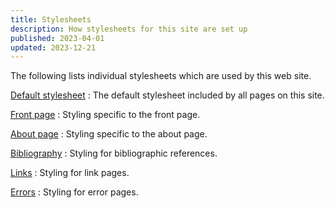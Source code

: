 ```yaml
---
title: Stylesheets
description: How stylesheets for this site are set up
published: 2023-04-01
updated: 2023-12-21
---
```


The following lists individual stylesheets which are used by this web site.

[Default stylesheet](default)
:   The default stylesheet included by all pages on this site.

[Front page](front)
:   Styling specific to the front page.

[About page](about)
:   Styling specific to the about page.

[Bibliography](bibliography)
:   Styling for bibliographic references.

[Links](links)
:   Styling for link pages.

[Errors](error)
:   Styling for error pages.
